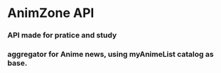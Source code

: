 # AnimZone API 

### API made for pratice and study

### aggregator for Anime news, using myAnimeList catalog as base.